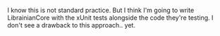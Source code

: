 ﻿I know this is not standard practice.
But I think I'm going to write LibrainianCore with the xUnit tests alongside the code they're testing.
I don't see a drawback to this approach.. yet.
